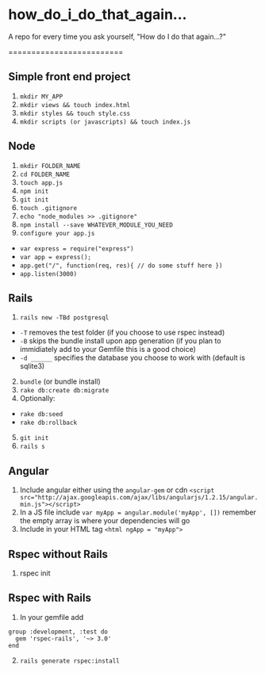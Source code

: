 how_do_i_do_that_again...
=========================

A repo for every time you ask yourself, "How do I do that again...?"

=========================

## Simple front end project

1. `mkdir MY_APP`
2. `mkdir views && touch index.html`
2. `mkdir styles && touch style.css`
3. `mkdir scripts (or javascripts) && touch index.js`

## Node

1. `mkdir FOLDER_NAME`
2. `cd FOLDER_NAME`
3. `touch app.js`
4. `npm init`
5. `git init`
5. `touch .gitignore`
6. `echo "node_modules >> .gitignore"`
5. `npm install --save WHATEVER_MODULE_YOU_NEED`
6. `configure your app.js` 
- `var express = require("express")`
- `var app = express();`
- `app.get("/", function(req, res){ // do some stuff here })`
- `app.listen(3000)` 

## Rails

1. `rails new -TBd postgresql` 
- `-T` removes the test folder (if you choose to use rspec instead)
- `-B` skips the bundle install upon app generation (if you plan to immidiately add to your Gemfile this is a good choice)
- `-d ______` specifies the database you choose to work with (default is sqlite3)
2. `bundle` (or bundle install)
3. `rake db:create db:migrate`
4. Optionally:
- `rake db:seed`
- `rake db:rollback` 
5. `git init`
4. `rails s`

## Angular

1. Include angular either using the `angular-gem` or cdn `<script src="http://ajax.googleapis.com/ajax/libs/angularjs/1.2.15/angular.min.js"></script>`
2. In a JS file include 
`var myApp = angular.module('myApp', [])` remember the empty array is where your dependencies will go
3. Include in your HTML tag `<html ngApp = "myApp">`

## Rspec without Rails

1. rspec init

## Rspec with Rails

1. In your gemfile add

```
group :development, :test do
  gem 'rspec-rails', '~> 3.0'
end
```
2. `rails generate rspec:install`

